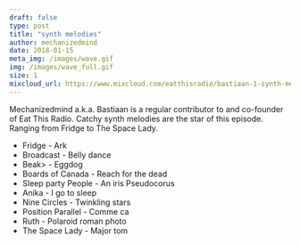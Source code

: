 ```yaml
---
draft: false
type: post
title: "synth melodies"
author: mechanizedmind
date: 2018-01-15
meta_img: /images/wave.gif
img: /images/wave_full.gif
size: 1
mixcloud_url: https://www.mixcloud.com/eatthisradio/bastiaan-1-synth-melodies/
---
```


Mechanizedmind a.k.a. Bastiaan is a regular contributor to and co-founder of Eat This Radio.
Catchy synth melodies are the star of this episode. Ranging from Fridge to The Space Lady. 

- Fridge - Ark
- Broadcast - Belly dance
- Beak> - Eggdog
- Boards of Canada - Reach for the dead
- Sleep party People - An iris Pseudocorus
- Anika - I go to sleep
- Nine Circles - Twinkling stars
- Position Parallel - Comme ca
- Ruth - Polaroid roman photo
- The Space Lady - Major tom


